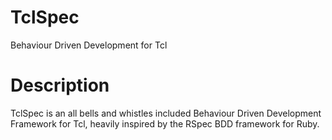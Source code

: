 # TclSpec

Behaviour Driven Development for Tcl

# Description

TclSpec is an all bells and whistles included Behaviour Driven Development
Framework for Tcl, heavily inspired by the RSpec BDD framework for Ruby.